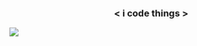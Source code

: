 ### <p align="center"> < i code things > </p>

<!-- [![Brendan's GitHub stats](https://github-readme-stats.vercel.app/api?username=brendanprice2003&theme=radical)](https://github.com/brendanprice2003/github-readme-stats) -->
  
<a href="https://github.com/brendanprice2003/github-readme-stats">
  <img align="center" src="https://github-readme-stats.vercel.app/api?username=brendanprice2003&theme=radical">
</a>
